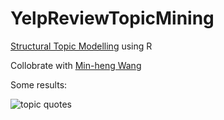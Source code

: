 # YelpReviewTopicMining

[Structural Topic Modelling](https://www.structuraltopicmodel.com/) using R

Collobrate with [Min-heng Wang](https://www.linkedin.com/in/david-wang-2672ba56/)

Some results:

![topic quotes](https://github.com/xinkaichen97/YelpReviewTopicMining/blob/main/top_quotes_topic_4.png, "Topic Quotes")
